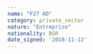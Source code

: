 ```yaml
---
name: "F27 AD"
category: private_sector
nature: "Entreprise"
nationality: BGR
date_signed: '2018-11-12'
---
```

    